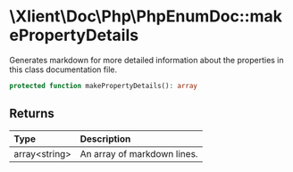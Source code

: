 # \\Xlient\\Doc\\Php\\PhpEnumDoc::makePropertyDetails

Generates markdown for more detailed information about the properties in this class documentation file.

```php
protected function makePropertyDetails(): array
```

## Returns

| Type | Description |
| :--- | :--- |
| array\<string\> | An array of markdown lines. |